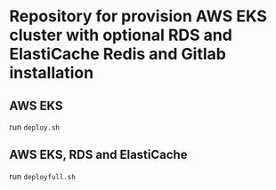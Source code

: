 # Repository for provision AWS EKS cluster with optional RDS and ElastiCache Redis and Gitlab installation

## AWS EKS

run `deploy.sh`

## AWS EKS, RDS and ElastiCache

run `deployfull.sh`
